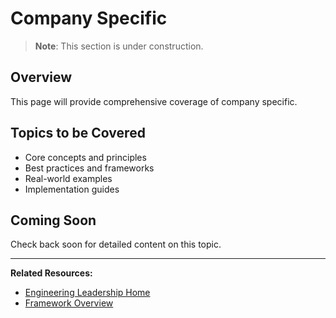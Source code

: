 # Company Specific

> **Note**: This section is under construction.

## Overview

This page will provide comprehensive coverage of company specific.

## Topics to be Covered

- Core concepts and principles
- Best practices and frameworks
- Real-world examples
- Implementation guides

## Coming Soon

Check back soon for detailed content on this topic.

---

**Related Resources:**
- [Engineering Leadership Home](/interview-prep/engineering-leadership/)
- [Framework Overview](/interview-prep/engineering-leadership/framework-index/)
